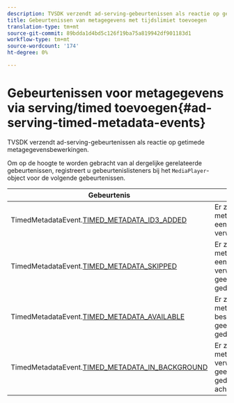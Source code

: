 ```yaml
---
description: TVSDK verzendt ad-serving-gebeurtenissen als reactie op getimede metagegevensbewerkingen.
title: Gebeurtenissen van metagegevens met tijdslimiet toevoegen
translation-type: tm+mt
source-git-commit: 89bdda1d4bd5c126f19ba75a819942df901183d1
workflow-type: tm+mt
source-wordcount: '174'
ht-degree: 0%

---
```



# Gebeurtenissen voor metagegevens via serving/timed toevoegen{#ad-serving-timed-metadata-events}

TVSDK verzendt ad-serving-gebeurtenissen als reactie op getimede metagegevensbewerkingen.

Om op de hoogte te worden gebracht van al dergelijke gerelateerde gebeurtenissen, registreert u gebeurtenislisteners bij het `MediaPlayer`-object voor de volgende gebeurtenissen.

| Gebeurtenis | Betekenis |
|---|---|
| TimedMetadataEvent.[TIMED_METADATA_ID3_ADDED](https://help.adobe.com/en_US/primetime/api/psdk/asdoc-dhls_1.4/com/adobe/mediacore/events/TimedMetadataEvent.html#TIMED_METADATA_ID3_ADDED) | Er zijn metagegevens met een ID3-tijdinstelling verwerkt. |
| TimedMetadataEvent.[TIMED_METADATA_SKIPPED](https://help.adobe.com/en_US/primetime/api/psdk/asdoc-dhls_1.4/com/adobe/mediacore/events/TimedMetadataEvent.html#TIMED_METADATA_SKIPPED) | Er zijn metagegevens met een tijdslimiet verwerkt en er is geen mogelijkheid gedetecteerd. |
| TimedMetadataEvent.[TIMED_METADATA_AVAILABLE](https://help.adobe.com/en_US/primetime/api/psdk/asdoc-dhls_2.3/com/adobe/tvsdk/mediacore/events/TimedMetadataEvent.html#TIMED_METADATA_AVAILABLE) | Er zijn getimede metagegevens beschikbaar en er is geen gelegenheid gedetecteerd. |
| TimedMetadataEvent.[TIMED_METADATA_IN_BACKGROUND](https://help.stage.adobe.com/en_US/primetime/api/psdk/asdoc-dhls_2.3/com/adobe/tvsdk/mediacore/events/TimedMetadataEvent.html#TIMED_METADATA_IN_BACKGROUND) | Er zijn getimede metagegevens verwerkt en er is geen gelegenheid gedetecteerd in het achtergrondmanifest. |